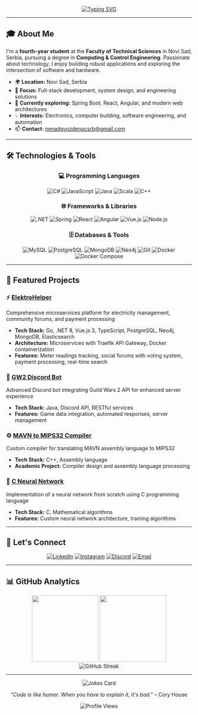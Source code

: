 <div align="center">
  
[![Typing SVG](https://readme-typing-svg.demolab.com?font=Fira+Code&size=32&pause=1000&center=true&vCenter=true&width=600&lines=Hello+there+%F0%9F%91%8B;I'm+Nenad+Gvozdenac;Computing+%26+Control+Engineer;Full-Stack+Developer)](https://git.io/typing-svg)

</div>

---

## 🎓 About Me

I'm a **fourth-year student** at the **Faculty of Technical Sciences** in Novi Sad, Serbia, pursuing a degree in **Computing & Control Engineering**. Passionate about technology, I enjoy building robust applications and exploring the intersection of software and hardware.

- 🌍 **Location:** Novi Sad, Serbia
- 🎯 **Focus:** Full-stack development, system design, and engineering solutions
- 🌱 **Currently exploring:** Spring Boot, React, Angular, and modern web architectures
- 💡 **Interests:** Electronics, computer building, software engineering, and automation
- 📫 **Contact:** [nenadgvozdenacsrb@gmail.com](mailto:nenadgvozdenacsrb@gmail.com)

---

## 🛠️ Technologies & Tools

<div align="center">

### 💻 Programming Languages
![C#](https://img.shields.io/badge/C%23-239120?style=for-the-badge&logo=c-sharp&logoColor=white)
![JavaScript](https://img.shields.io/badge/JavaScript-F7DF1E?style=for-the-badge&logo=javascript&logoColor=black)
![Java](https://img.shields.io/badge/Java-ED8B00?style=for-the-badge&logo=openjdk&logoColor=white)
![Scala](https://img.shields.io/badge/Scala-DC322F?style=for-the-badge&logo=scala&logoColor=white)
![C++](https://img.shields.io/badge/C++-00599C?style=for-the-badge&logo=cplusplus&logoColor=white)

### 🌐 Frameworks & Libraries
![.NET](https://img.shields.io/badge/.NET-5C2D91?style=for-the-badge&logo=.net&logoColor=white)
![Spring](https://img.shields.io/badge/Spring-6DB33F?style=for-the-badge&logo=spring&logoColor=white)
![React](https://img.shields.io/badge/React-20232A?style=for-the-badge&logo=react&logoColor=61DAFB)
![Angular](https://img.shields.io/badge/Angular-DD0031?style=for-the-badge&logo=angular&logoColor=white)
![Vue.js](https://img.shields.io/badge/Vue.js-35495E?style=for-the-badge&logo=vuedotjs&logoColor=4FC08D)
![Node.js](https://img.shields.io/badge/Node.js-43853D?style=for-the-badge&logo=node.js&logoColor=white)

### 🗄️ Databases & Tools
![MySQL](https://img.shields.io/badge/MySQL-4479A1?style=for-the-badge&logo=mysql&logoColor=white)
![PostgreSQL](https://img.shields.io/badge/PostgreSQL-316192?style=for-the-badge&logo=postgresql&logoColor=white)
![MongoDB](https://img.shields.io/badge/MongoDB-4EA94B?style=for-the-badge&logo=mongodb&logoColor=white)
![Neo4j](https://img.shields.io/badge/Neo4j-008CC1?style=for-the-badge&logo=neo4j&logoColor=white)
![Git](https://img.shields.io/badge/Git-F05032?style=for-the-badge&logo=git&logoColor=white)
![Docker](https://img.shields.io/badge/Docker-2496ED?style=for-the-badge&logo=docker&logoColor=white)
![Docker Compose](https://img.shields.io/badge/Docker_Compose-2496ED?style=for-the-badge&logo=docker&logoColor=white)

</div>

---

## 🚀 Featured Projects

### ⚡ [ElektroHelper](https://github.com/NenadGvozdenac/ElektroHelper)
Comprehensive microservices platform for electricity management, community forums, and payment processing
- **Tech Stack:** Go, .NET 8, Vue.js 3, TypeScript, PostgreSQL, Neo4j, MongoDB, Elasticsearch
- **Architecture:** Microservices with Traefik API Gateway, Docker containerization
- **Features:** Meter readings tracking, social forums with voting system, payment processing, real-time search

### 🤖 [GW2 Discord Bot](https://github.com/NenadGvozdenac/GW2_DiscordBot)
Advanced Discord bot integrating Guild Wars 2 API for enhanced server experience
- **Tech Stack:** Java, Discord API, RESTful services
- **Features:** Game data integration, automated responses, server management

### ⚙️ [MAVN to MIPS32 Compiler](https://github.com/NenadGvozdenac/MAVN-to-MIPS32-Compiler)
Custom compiler for translating MAVN assembly language to MIPS32
- **Tech Stack:** C++, Assembly language
- **Academic Project:** Compiler design and assembly language processing

### 🧠 [C Neural Network](https://github.com/NenadGvozdenac/C-Neural-Network)
Implementation of a neural network from scratch using C programming language
- **Tech Stack:** C, Mathematical algorithms
- **Features:** Custom neural network architecture, training algorithms

---

## 🤝 Let's Connect

<div align="center">

[![LinkedIn](https://img.shields.io/badge/LinkedIn-0077B5?style=for-the-badge&logo=linkedin&logoColor=white)](https://linkedin.com/in/nenad%20gvozdenac)
[![Instagram](https://img.shields.io/badge/Instagram-E4405F?style=for-the-badge&logo=instagram&logoColor=white)](https://instagram.com/nenadgvozdenac)
[![Discord](https://img.shields.io/badge/Discord-7289DA?style=for-the-badge&logo=discord&logoColor=white)](https://discord.com/channels/@me/374913214636359681)
[![Email](https://img.shields.io/badge/Email-D14836?style=for-the-badge&logo=gmail&logoColor=white)](mailto:nenadgvozdenacsrb@gmail.com)

</div>

---

## 📊 GitHub Analytics

<div align="center">
  <img height="180em" src="https://github-readme-stats.vercel.app/api?username=nenadgvozdenac&show_icons=true&theme=tokyonight&include_all_commits=true&count_private=true"/>
  <img height="180em" src="https://github-readme-stats.vercel.app/api/top-langs/?username=nenadgvozdenac&layout=compact&langs_count=8&theme=tokyonight"/>
</div>

<div align="center">
  <img src="https://github-readme-streak-stats.herokuapp.com/?user=nenadgvozdenac&theme=tokyonight" alt="GitHub Streak"/>
</div>

---

<div align="center">
  <img src="https://readme-jokes.vercel.app/api?theme=tokyonight" alt="Jokes Card" />
</div>

<div align="center">
  
*"Code is like humor. When you have to explain it, it's bad."* – Cory House

![Profile Views](https://komarev.com/ghpvc/?username=nenadgvozdenac&color=0e75b6&style=flat)

</div>
